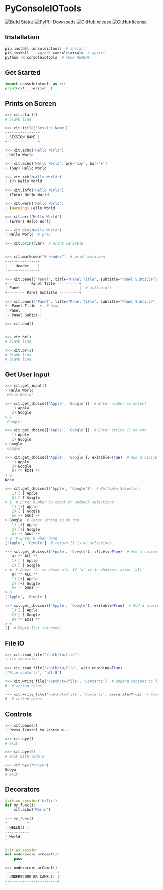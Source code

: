 # PyConsoleIOTools
[![Build Status](https://travis-ci.org/kyan001/PyConsoleIOTools.svg?branch=master)](https://travis-ci.org/kyan001/PyConsoleIOTools)
![PyPI - Downloads](https://img.shields.io/pypi/dm/consoleiotools.svg)
![GitHub release](https://img.shields.io/github/release/kyan001/PyConsoleIOTools.svg)
[![GitHub license](https://img.shields.io/github/license/kyan001/PyConsoleIOTools.svg)](https://github.com/kyan001/PyConsoleIOTools/blob/master/LICENSE)

## Installation

```sh
pip install consoleiotools  # install
pip install --upgrade consoleiotools  # update
python -m consoleiotools  # show README
```

## Get Started

```python
import consoleiotools as cit
print(cit.__version__)
```

## Prints on Screen

```python
>>> cit.start()
# blank line

>>> cit.title('Session Name')
+--------------+
| SESSION NAME |
+--------------+

>>> cit.echo('Hello World')
| Hello World

>>> cit.echo('Hello World', pre='say', bar='+')
+ (Say) Hello World

>>> cit.ask('Hello World')
| (?) Hello World

>>> cit.info('Hello World')
| (Info) Hello World

>>> cit.warn('Hello World')
| (Warning) Hello World

>>> cit.err('Hello World')
| (Error) Hello World

>>> cit.dim('Hello World')
| Hello World  # gray

>>> cit.print(var)  # print variable
...

>>> cit.markdown("# Header")  # print markdown
+--------------+
|    Header    |
+--------------+

>>> cit.panel("Panel", title="Panel Title", subtitle="Panel Subtitle")  # print text in a panel
+---------- Panel Title ----------+
| Panel                           |  # full width
+-------- Panel Subtitle ---------+

>>> cit.panel("Panel", title="Panel Title", subtitle="Panel Subtitle", expand=False, style="blue")  # fit panel to text
+- Panel Title -+  # blue
| Panel         |
+- Panel Subtit-+

>>> cit.end()
`

>>> cit.br()
# blank line

>>> cit.br(2)
# blank line
# blank line
```

## Get User Input

```python
>>> cit.get_input()
> Hello World
'Hello World'

>>> cit.get_choice(['Apple', 'Google'])  # Enter number to select.
   1) Apple
   2) Google
> 2
'Google'

>>> cit.get_choice(['Apple', 'Google'])  # Enter string is ok too.
   1) Apple
   2) Google
> Google
'Google'

>>> cit.get_choice(['Apple', 'Google'], exitable=True)  # Add a choice of exit in menu.
   1) Apple
   2) Google
   0) ** EXIT **
> 0
None

>>> cit.get_choices(['Apple', 'Google'])  # Multiple Selection
   1) [ ] Apple
   2) [ ] Google
> 1  # Enter number to check or uncheck selections
   1) [+] Apple
   2) [ ] Google
   0) ** DONE **
> Google  # Enter string is ok too.
   1) [+] Apple
   2) [+] Google
   0) ** DONE **
> 0  # Enter 0 when done.
['Apple', 'Google']  # return [] is no selections.

>>> cit.get_choices(['Apple', 'Google'], allable=True)  # Add a choice of select all in menu.
   a) ** ALL **
   1) [ ] Apple
   2) [ ] Google
> a  # Enter `a` to check all. If `a` is in choices, enter `all`.
   a) ** ALL **
   1) [+] Apple
   2) [+] Google
   0) ** DONE **
> 0
['Apple', 'Google']

>>> cit.get_choices(['Apple', 'Google'], exitable=True)  # Add a choice of exit in menu.
   1) [ ] Apple
   2) [ ] Google
   0) ** EXIT **
> 0
[]  # Empty list returned.
```

## File IO

```python
>>> cit.read_file('/path/to/file')
'File contents'

>>> cit.read_file('/path/to/file', with_encoding=True)
('File contents', 'utf-8')

>>> cit.write_file('/path/to/file', 'Contents')  # Append content to file.
8  # writed bytes

>>> cit.write_file('/path/to/file', 'Contents', overwrite=True)  # Overwrite if file exists.
8  # writed bytes
```

## Controls

```python
>>> cit.pause()
| Press [Enter] to Continue...

>>> cit.bye()
# exit

>>> cit.bye(0)
# exit with code 0

>>> cit.bye('Seeya')
Seeya
# exit
```

## Decorators

```python
@cit.as_session('Hello')
def my_func():
    cit.echo('World')

>>> my_func()
+---------+
| HELLO() |
+---------+
| World
`

@cit.as_session
def underscore_orCamel():
    pass

>>> underscore_orCamel()
+-----------------------+
| UNDERSCORE OR CAMEL() |
+-----------------------+
`
```
